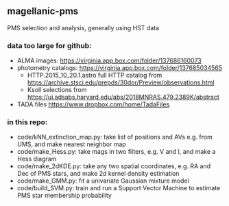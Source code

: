 ## magellanic-pms
PMS selection and analysis, generally using HST data

### data too large for github:
- ALMA images: https://virginia.app.box.com/folder/137686160073
- photometry catalogs: https://virginia.app.box.com/folder/137685034565
  - HTTP.2015_10_20.1.astro full HTTP catalog from https://archive.stsci.edu/prepds/30dor/Preview/observations.html
  - Ksoll selections from https://ui.adsabs.harvard.edu/abs/2018MNRAS.479.2389K/abstract
- TADA files https://www.dropbox.com/home/TadaFiles

### in this repo:
- code/kNN_extinction_map.py: take list of positions and AVs e.g. from UMS, and make nearest neighbor map
- code/make_Hess.py: take mags in two filters, e.g. V and I, and make a Hess diagram
- code/make_2dKDE.py: take any two spatial coordinates, e.g. RA and Dec of PMS stars, and make 2d kernel density estimation
- code/make_GMM.py: fit a univariate Gaussian mixture model
- code/build_SVM.py: train and run a Support Vector Machine to estimate PMS star membership probability
